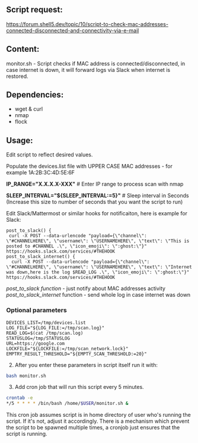 ## Script request:

https://forum.shell5.dev/topic/10/script-to-check-mac-addresses-connected-disconnected-and-connectivity-via-e-mail

## Content:

monitor.sh - Script checks if MAC address is connected/disconnected, in case internet is down, it will forward logs via Slack when internet is restored.

## Dependencies:

- wget & curl
- nmap
- flock

## Usage:

Edit script to reflect desired values.

Populate the devices.list file with UPPER CASE MAC addresses - for example 1A:2B:3C:4D:5E:6F

**IP_RANGE="X.X.X.X-XXX"** # Enter IP range to process scan with nmap

**SLEEP_INTERVAL="${SLEEP_INTERVAL:=5}"** # Sleep interval in Seconds (Increase this size to number of seconds that you want the script to run)


Edit Slack/Mattermost or similar hooks for notificaiton, here is example for Slack:
```text
post_to_slack() {
 curl -X POST --data-urlencode "payload={\"channel\": \"#CHANNELHERE\", \"username\": \"USERNAMEHERE\", \"text\": \"This is posted to #CHANNEL .\", \"icon_emoji\": \":ghost:\"}" https://hooks.slack.com/services/#THEHOOK
post_to_slack_internet() {
  curl -X POST --data-urlencode "payload={\"channel\": \"#CHANNELHERE\", \"username\": \"USERNAMEHERE\", \"text\": \"Internet was down,here is the log $READ_LOG .\", \"icon_emoji\": \":ghost:\"}" https://hooks.slack.com/services/#THEHOOK
```

*post_to_slack function* - just notify about MAC addresses activity
*post_to_slack_internet* function - send whole log in case internet was down

### Optional parameters
```text
DEVICES_LIST=/tmp/devices.list
LOG_FILE="${LOG_FILE:=/tmp/scan.log}"
READ_LOG=$(cat /tmp/scan.log)
STATUSLOG=/tmp/STATUSLOG
URL=https://google.com
LOCKFILE="${LOCKFILE:=/tmp/scan_network.lock}"
EMPTRY_RESULT_THRESHOLD="${EMPTY_SCAN_THRESHOLD:=20}"
```

2. After you enter these parameters in script itself run it with:

```bash
bash monitor.sh
```
3. Add cron job that will run this script every 5 minutes.
```bash
crontab -e
*/5 * * * * /bin/bash /home/$USER/monitor.sh &
```
This cron job assumes script is in home directory of user who's running the script. If it's not, adjust it accordingly.
There is a mechanism which prevent the script to be spawned multiple times, a cronjob just ensures that the script is running.
